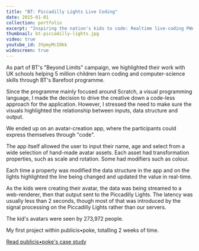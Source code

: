 ```yaml
---
title: "BT: Piccadilly Lights Live Coding"
date: 2015-01-01
collection: portfolio
excerpt: "Inspiring the nation's kids to code: Realtime live-coding PWA over London's famous Piccadilly Circus."
thumbnail: bt-piccadilly-lights.jpg
video: true
youtube_id: 3YpmyMcI0kk
widescreen: true
---
```


As part of BT's "Beyond Limits" campaign, we highlighted their work with UK schools helping 5 million children learn coding and computer-science skills through BT's Barefoot programme.

Since the programme mainly focused around Scratch, a visual programming language, I made the decision to drive the creative down a code-less approach for the application. However, I stressed the need to make sure the visuals highlighted the relationship between inputs, data structure and output.

We ended up on an avatar-creation app, where the participants could express themselves through "code".

The app itself allowed the user to input their name, age and select from a wide selection of hand-made avatar assets. Each asset had transformation properties, such as scale and rotation. Some had modifiers such as colour.

Each time a property was modified the data structure in the app and on the lights highlighted the line being changed and updated the value in real-time.

As the kids were creating their avatar, the data was being streamed to a web-renderer, then that output sent to the Piccadilly Lights. The latency was usually less than 2 seconds, though most of that was introduced by the signal processing on the Piccadilly Lights rather than our servers.

The kid's avatars were seen by 273,972 people.

My first project within publicis•poke, totalling 2 weeks of time.

<a class="pure-button" href="//www.publicispoke.com/work/piccadilly-lights-live-coding/" target="_blank">
	<i class="fa fa-globe fa-lg"></i>
	Read publicis•poke's case study
</a>
